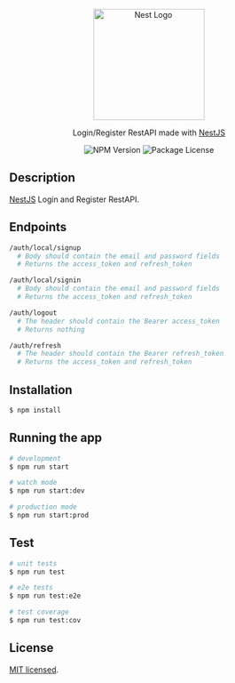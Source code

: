 <p align="center">
  <a href="http://nestjs.com/" target="blank"><img src="https://nestjs.com/img/logo-small.svg" width="200" alt="Nest Logo" /></a>
</p>

[circleci-image]: https://img.shields.io/circleci/build/github/nestjs/nest/master?token=abc123def456
[circleci-url]: https://circleci.com/gh/nestjs/nest

  <p align="center">Login/Register RestAPI made with <a href="ttps://nestjs.com target="_blank">NestJS</a></p>
    <p align="center">
<img src="https://img.shields.io/npm/v/@nestjs/core.svg" alt="NPM Version" /></a>
<img src="https://img.shields.io/npm/l/@nestjs/core.svg" alt="Package License" /></a>
</p>
  <!--[![Backers on Open Collective](https://opencollective.com/nest/backers/badge.svg)](https://opencollective.com/nest#backer)
  [![Sponsors on Open Collective](https://opencollective.com/nest/sponsors/badge.svg)](https://opencollective.com/nest#sponsor)-->

## Description

[NestJS](https://github.com/nestjs/nest) Login and Register RestAPI.

## Endpoints
```bash
/auth/local/signup
  # Body should contain the email and password fields
  # Returns the access_token and refresh_token

/auth/local/signin
  # Body should contain the email and password fields
  # Returns the access_token and refresh_token

/auth/logout
  # The header should contain the Bearer access_token
  # Returns nothing

/auth/refresh
  # The header should contain the Bearer refresh_token
  # Returns the access_token and refresh_token
```

## Installation

```bash
$ npm install
```

## Running the app

```bash
# development
$ npm run start

# watch mode
$ npm run start:dev

# production mode
$ npm run start:prod
```

## Test

```bash
# unit tests
$ npm run test

# e2e tests
$ npm run test:e2e

# test coverage
$ npm run test:cov
```


## License

[MIT licensed](LICENSE).
